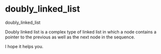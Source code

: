 # doubly_linked_list
doubly_linked_list

Doubly linked list is a complex type of linked list in which a node contains a pointer to the previous as well as the next node in the sequence.

I hope it helps you.
